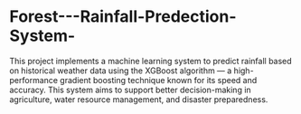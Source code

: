 # Forest---Rainfall-Predection-System-
This project implements a machine learning system to predict rainfall based on historical weather data using the XGBoost algorithm — a high-performance gradient boosting technique known for its speed and accuracy. This system aims to support better decision-making in agriculture, water resource management, and disaster preparedness.
